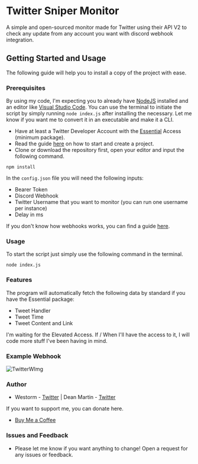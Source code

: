 # Twitter Sniper Monitor
A simple and open-sourced monitor made for Twitter using their API V2 to check any update from any account you want with discord webhook integration.
## Getting Started and Usage
The following guide will help you to install a copy of the project with ease. 
### Prerequisites
By using my code, I'm expecting you to already have [NodeJS](https://nodejs.org/en/) installed and an editor like [Visual Studio Code](https://code.visualstudio.com). You can use the terminal to initiate the script by simply running `node index.js` after installing the necessary. Let me know if you want me to convert it in an executable and make it a CLI.
- Have at least a Twitter Developer Account with the [Essential](https://developer.twitter.com/en/portal/petition/essential/basic-info) Access (minimum package).
- Read the guide [here](https://developer.twitter.com/en/docs/projects/overview) on how to start and create a project.
- Clone or download the repository first, open your editor and input the following command.

```
npm install
```

In the `config.json` file you will need the following inputs:
- Bearer Token
- Discord Webhook 
- Twitter Username that you want to monitor (you can run one username per instance)
- Delay in ms

If you don't know how webhooks works, you can find a guide [here](https://support.discord.com/hc/en-us/articles/228383668-Intro-to-Webhooks).

### Usage
To start the script just simply use the following command in the terminal.
```
node index.js
```

### Features 
The program will automatically fetch the following data by standard if you have the Essential package:
- Tweet Handler 
- Tweet Time 
- Tweet Content and Link

I'm waiting for the Elevated Access. If / When I'll have the access to it, I will code more stuff I've been having in mind.

### Example Webhook
![TwitterWImg](https://user-images.githubusercontent.com/78883935/175773155-22cfbeb1-979a-410e-bc76-1d1d9635e806.PNG)

### Author
- Westorm - [Twitter](https://twitter.com/bottingoursite) | Dean Martin - [Twitter](https://twitter.com/deanmartinang)

If you want to support me, you can donate here.

- [Buy Me a Coffee](https://www.buymeacoffee.com/westorm)
### Issues and Feedback
- Please let me know if you want anything to change! Open a request for any issues or feedback.
